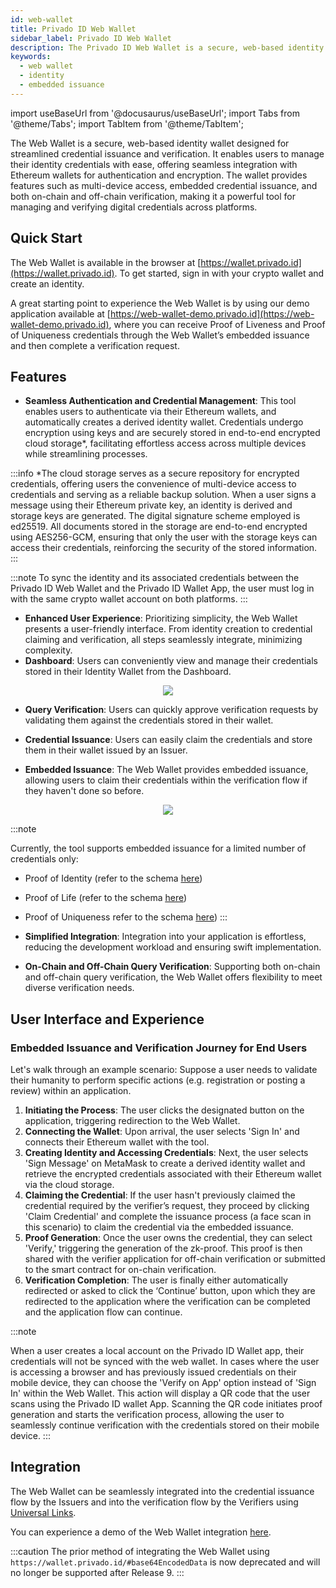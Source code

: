 ```yaml
---
id: web-wallet
title: Privado ID Web Wallet
sidebar_label: Privado ID Web Wallet
description: The Privado ID Web Wallet is a secure, web-based identity wallet designed for streamlined credential issuance and verification.
keywords:
  - web wallet
  - identity
  - embedded issuance
---
```


import useBaseUrl from '@docusaurus/useBaseUrl';
import Tabs from '@theme/Tabs';
import TabItem from '@theme/TabItem';

The Web Wallet is a secure, web-based identity wallet designed for streamlined credential issuance and verification. It enables users to manage their identity credentials with ease, offering seamless integration with Ethereum wallets for authentication and encryption. The wallet provides features such as multi-device access, embedded credential issuance, and both on-chain and off-chain verification, making it a powerful tool for managing and verifying digital credentials across platforms.

## Quick Start
The Web Wallet is available in the browser at [https://wallet.privado.id](https://wallet.privado.id). To get started, sign in with your crypto wallet and create an identity.

A great starting point to experience the Web Wallet is by using our demo application available at [https://web-wallet-demo.privado.id](https://web-wallet-demo.privado.id), where you can receive Proof of Liveness and Proof of Uniqueness credentials through the Web Wallet’s embedded issuance and then complete a verification request.

## Features

- **Seamless Authentication and Credential Management**: This tool enables users to authenticate via their Ethereum wallets, and automatically creates a derived identity wallet. Credentials undergo encryption using keys and are securely stored in end-to-end encrypted cloud storage\*, facilitating effortless access across multiple devices while streamlining processes.

:::info
\*The cloud storage serves as a secure repository for encrypted credentials, offering users the convenience of multi-device access to credentials and serving as a reliable backup solution. When a user signs a message using their Ethereum private key, an identity is derived and storage keys are generated. The digital signature scheme employed is ed25519. All documents stored in the storage are end-to-end encrypted using AES256-GCM, ensuring that only the user with the storage keys can access their credentials, reinforcing the security of the stored information.
:::

:::note
To sync the identity and its associated credentials between the Privado ID Web Wallet and the Privado ID Wallet App, the user must log in with the same crypto wallet account on both platforms.
:::

- **Enhanced User Experience**: Prioritizing simplicity, the Web Wallet presents a user-friendly interface. From identity creation to credential claiming and verification, all steps seamlessly integrate, minimizing complexity.
- **Dashboard**: Users can conveniently view and manage their credentials stored in their Identity Wallet from the Dashboard.

<div align="center">
    <img src={useBaseUrl("../img/web-wallet-1.png")}></img>
</div>

- **Query Verification**: Users can quickly approve verification requests by validating them against the credentials stored in their wallet. 
- **Credential Issuance**: Users can easily claim the credentials and store them in their wallet issued by an Issuer.

- **Embedded Issuance**: The Web Wallet provides embedded issuance, allowing users to claim their credentials within the verification flow if they haven't done so before.

<div align="center">
    <img src={useBaseUrl("../img/web-wallet-2.png")}></img>
</div>

:::note

Currently, the tool supports embedded issuance for a limited number of credentials only:

- Proof of Identity (refer to the schema <ins>[here](https://github.com/anima-protocol/claims-polygonid/blob/main/schemas/json-ld/poi-v1.json-ld)</ins>)
- Proof of Life (refer to the schema <ins>[here](https://github.com/anima-protocol/claims-polygonid/blob/main/schemas/json-ld/pol-v1.json-ld)</ins>)
- Proof of Uniqueness refer to the schema <ins>[here](https://github.com/anima-protocol/claims-polygonid/blob/main/schemas/json-ld/pou-v1.json-ld)</ins>)
:::

- **Simplified Integration**: Integration into your application is effortless, reducing the development workload and ensuring swift implementation.
- **On-Chain and Off-Chain Query Verification**: Supporting both on-chain and off-chain query verification, the Web Wallet offers flexibility to meet diverse verification needs.

## User Interface and Experience

### Embedded Issuance and Verification Journey for End Users

Let's walk through an example scenario: Suppose a user needs to validate their humanity to perform specific actions (e.g. registration or posting a review) within an application.

1. **Initiating the Process**: The user clicks the designated button on the application, triggering redirection to the Web Wallet.
2. **Connecting the Wallet**: Upon arrival, the user selects 'Sign In' and connects their Ethereum wallet with the tool.
3. **Creating Identity and Accessing Credentials**: Next, the user selects 'Sign Message' on MetaMask to create a derived identity wallet and retrieve the encrypted credentials associated with their Ethereum wallet via the cloud storage.
4. **Claiming the Credential**: If the user hasn't previously claimed the credential required by the verifier’s request, they proceed by clicking 'Claim Credential' and complete the issuance process (a face scan in this scenario) to claim the credential via the embedded issuance.
5. **Proof Generation**: Once the user owns the credential, they can select 'Verify,' triggering the generation of the zk-proof. This proof is then shared with the verifier application for off-chain verification or submitted to the smart contract for on-chain verification.
6. **Verification Completion**: The user is finally either automatically redirected or asked to click the ‘Continue’ button, upon which they are redirected to the application where the verification can be completed and the application flow can continue.

:::note

When a user creates a local account on the Privado ID Wallet app, their credentials will not be synced with the web wallet. In cases where the user is accessing a browser and has previously issued credentials on their mobile device, they can choose the 'Verify on App' option instead of 'Sign In' within the Web Wallet. This action will display a QR code that the user scans using the Privado ID wallet App. Scanning the QR code initiates proof generation and starts the verification process, allowing the user to seamlessly continue verification with the credentials stored on their mobile device.
:::

## Integration 

The Web Wallet can be seamlessly integrated into the credential issuance flow by the Issuers and into the verification flow by the Verifiers using [Universal Links](./universal-links.md).

You can experience a demo of the Web Wallet integration [here](https://web-wallet-demo.privado.id/).

:::caution
The prior method of integrating the Web Wallet using `https://wallet.privado.id/#base64EncodedData` is now deprecated and will no longer be supported after Release 9.
:::
